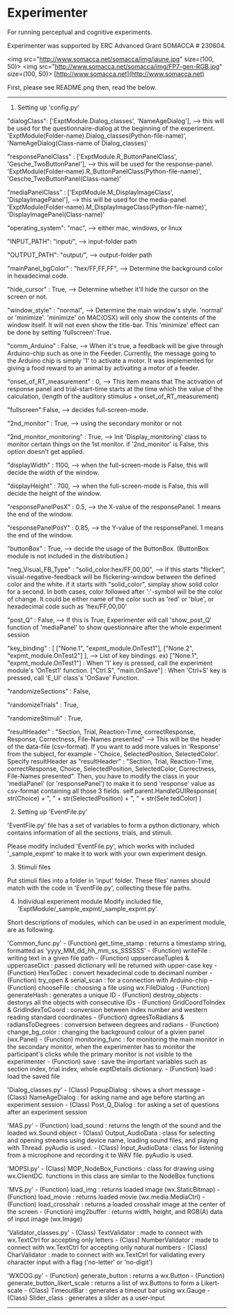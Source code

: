 Experimenter
============
For running perceptual and cognitive experiments.

Experimenter was supported by ERC Advanced Grant SOMACCA # 230604. 

<img src="http://www.somacca.net/somacca/img/jaune.jpg" size=(100, 50)> <img src="http://www.somacca.net/somacca/img/FP7-gen-RGB.jpg" size=(100, 50)> [http://www.somacca.net](http://www.somacca.net)

First, please see README.png then, read the below.

-----------------------------------

1. Setting up 'config.py'

  "dialogClass": ['ExptModule.Dialog_classes', 'NameAgeDialog'], --> this will be used for the questionnaire-dialog at the beginning of the experiment. 'ExptModule(Folder-name).Dialog_classes(Python-file-name)', 'NameAgeDialog(Class-name of Dialog_classes)'

  "responsePanelClass" : ['ExptModule.R_ButtonPanelClass', 'Gesche_TwoButtonPanel'], --> this will be used for the response-panel. 'ExptModule(Folder-name).R_ButtonPanelClass(Python-file-name)', 'Gesche_TwoButtonPanel(Class-name)'

  "mediaPanelClass" : ['ExptModule.M_DisplayImageClass', 'DisplayImagePanel'], --> this will be used for the media-panel. 'ExptModule(Folder-name).M_DisplayImageClass(Python-file-name)', 'DisplayImagePanel(Class-name)'

  "operating_system": "mac", --> either mac, windows, or linux  

  "INPUT_PATH": "input/", --> input-folder path

  "OUTPUT_PATH": "output/", --> output-folder path

  "mainPanel_bgColor" : "hex/FF,FF,FF", --> Determine the background color in hexadecimal code.

  "hide_cursor" : True, --> Determine whether it'll hide the cursor on the screen or not.

  "window_style" : "normal", --> Determine the main window's style. 'normal' or 'minimize'. 'minimize' on MAC(OSX) will only show the contents of the window itself. It will not even show the title-bar. This 'minimize' effect can be done by setting 'fullscreen':True.

  "comm_Arduino" : False, --> When it's true, a feedback will be give through Arduino-chip such as one in the Feeder. Currently, the message going to the Arduino chip is simply '1' to activate a motor. It was implemented for giving a food reward to an animal by activating a motor of a feeder.

  "onset_of_RT_measurement" : 0, --> This item means that The activation of response panel and trial-start-time starts at the time which the value of the calculation, (length of the auditory stimulus + onset_of_RT_measurement)

  "fullscreen":False, --> decides full-screen-mode.

  "2nd_monitor" : True, --> using the secondary monitor or not

  "2nd_monitor_monitoring" : True, --> Init 'Display_monitoring' class to monitor certain things on the 1st monitor. if '2nd_monitor' is False, this option doesn't get applied.

  "displayWidth" : 1100, --> when the full-screen-mode is False, this will decide the width of the window.

  "displayHeight" : 700, --> when the full-screen-mode is False, this will decide the height of the window.

  "responsePanelPosX" : 0.5, --> the X-value of the responsePanel. 1 means the end of the window.

  "responsePanelPosY" : 0.85, --> the Y-value of the responsePanel. 1 means the end of the window.

  "buttonBox" : True, --> decide the usage of the ButtonBox. (ButtonBox module is not included in the distribution.)

  "neg_Visual_FB_Type" : "solid_color:hex/FF,00,00", --> if this starts "flicker", visual-negative-feedback will be flickering-window between the defined color and the white. if it starts with "solid_color", simplay show solid color for a second. In both cases, color followed after ':'-symbol will be the color of change. It could be either name of the color such as 'red' or 'blue', or hexadecimal code such as 'hex/FF,00,00'

  "post_Q" : False, --> If this is True, Experimenter will call 'show_post_Q' function of 'mediaPanel' to show questionnaire after the whole experiment session

  "key_binding" : [ ["None.1", "expmt_module.OnTest1"], ["None.2", "expmt_module.OnTest2"] ], --> List of key bindings. ex) ["None.1", "expmt_module.OnTest1"] : When '1' key is pressed, call the experiment module's 'OnTest1' function. ["Ctrl.S", "main.OnSave"] : When 'Ctrl+S' key is pressed, call 'E_UI' class's 'OnSave' Function.

  "randomizeSections" : False,

  "randomizeTrials" : True,

  "randomizeStimuli" : True,

  "resultHeader" : "Section, Trial, Reaction-Time, correctResponse, Response, Correctness, File-Names presented" --> This will be the header of the data-file (csv-format). If you want to add more values in 'Response' from the subject, for example - 'Choice, SelectedPosition, SelectedColor'. Specify resultHeader as "resultHeader" : "Section, Trial, Reaction-Time, correctResponse, Choice, SelectedPosition, SelectedColor, Correctness, File-Names presented". Then, you have to modify the class in your 'mediaPanel' (or 'responsePanel') to make it to send 'response' value as csv-format containing all those 3 fields. self.parent.HandleGUIResponse( str(Choice) + ", " + str(SelectedPosition) + ", " + str(Sele tedColor) )



2. Setting up 'EventFile.py'

  'EventFile.py' file has a set of variables to form a python dictionary, which contains information of all the sections, trials, and stimuli.

  Please modify included 'EventFile.py', which works with included '_sample_expmt' to make it to work with your own experiment design.



3. Stimuli files

  Put stimuli files into a folder in 'input' folder. These files' names should match with the code in 'EventFile.py', collecting these file paths.



4. Individual experiment module
  Modify included file, 'ExptModule/_sample_expmt/_sample_expmt.py'.

  Short descriptions of modules, which can be used in an experiment module, are as following.

  'Common_func.py'
    - (Function) get_time_stamp : returns a timestamp string, formatted as 'yyyy_MM_dd_hh_mm_ss_SSSSSS'
    - (Function) writeFile : writing text in a given file path
    - (Function) uppsercaseTuples & uppercaseDict : passed dictionary will be returned with upper-case key
    - (Function) HexToDec : convert hexadecimal code to decimanl number
    - (Function) try_open & serial_scan : for a connection with Arduino-chip
    - (Function) chooseFile : choosing a file using wx.FileDialog
    - (Function) generateHash : generates a unique ID
    - (Function) destroy_objects : destorys all the objects with consecutive IDs
    - (Function) GridCoordToIndex & GridIndexToCoord : conversion between index number and western reading standard coordinates
    - (Function) dgreesToRadians & radiansToDegrees : conversion between degrees and radians
    - (Function) change_bg_color : changing the background colour of a givien panel (wx.Panel)
    - (Function) monitoring_func : for monitoring the main monitor in the secondary monitor, when the experimenter has to monitor the participant's clicks while the primary monitor is not visible to the experimenter
    - (Function) save : save the important variables such as section index, trial index, whole exptDetails dictionary.
    - (Function) load : load the saved file

  'Dialog_classes.py'
    - (Class) PopupDialog : shows a short message
    - (Class) NameAgeDialog : for asking name and age before starting an experiment session
    - (Class) Post_Q_Dialog : for asking a set of questions after an experiment session

  'MAS.py'
    - (Function) load_sound : returns the length of the sound and the loaded wx.Sound object
    - (Class) Output_AudioData : class for selecting and opening streams using device name, loading sound files, and playing with Thread. pyAudio is used.
    - (Class) Input_AudioData : class for listening from a microphone and recording it to WAV file. pyAudio is used.

  'MOPSI.py'
    - (Class) MOP_NodeBox_Functions : class for drawing using wx.ClientDC. functions in this class are similar to the NodeBox functions

  'MVS.py'
    - (Function) load_img : returns loaded image (wx.StaticBitmap)
    - (Function) load_movie : returns loaded movie (wx.media.MediaCtrl)
    - (Function) load_crosshair : returns a loaded crosshair image at the center of the screen
    - (Function) img2buffer : returns width, height, and RGB(A) data of input image (wx.Image)

  'Validator_classes.py'
    - (Class) TextValidator : made to connect with wx.TextCtrl for accepting only letters
    - (Class) NumberValidator : made to connect with wx.TextCtrl for accepting only natural numbers
    - (Class) CharValidator : made to connect with wx.TextCtrl for validating every character input with a flag ('no-letter' or 'no-digit')

  'WXCOG.py'
    - (Function) generate_button : returns a wx.Button
    - (Function) generate_button_likert_scale : returns a list of wx.Buttons to form a Likert-scale
    - (Class) TimeoutBar : generates a timeout bar using wx.Gauge
    - (Class) Slider_class : generates a slider as a user-input

-----------------------------------



